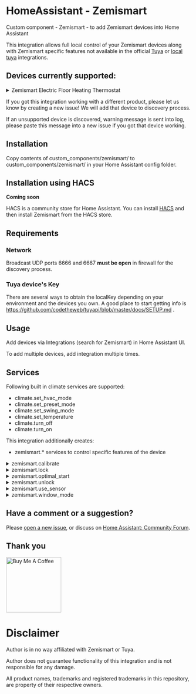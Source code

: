 # HomeAssistant - Zemismart

Custom component - Zemismart - to add Zemismart devices into Home Assistant

This integration allows full local control of your Zemismart devices along with Zemismart specific features not available in the official [Tuya](https://www.home-assistant.io/integrations/tuya/) or [local tuya](https://github.com/rospogrigio/localtuya) integrations.

## Devices currently supported:

<details>
  <summary>Zemismart Electric Floor Heating Thermostat</summary>

- Product ID: 3uoeudsge0ooafig
- Product version: 3.3
</details>

If you got this integration working with a different product, please let us know by creating a new issue! We will add that device to discovery process.

If an unsupported device is discovered, warning message is sent into log, please paste this message into a new issue if you got that device working.

## Installation

Copy contents of custom_components/zemismart/ to custom_components/zemismart/ in your Home Assistant config folder.

## Installation using HACS

**Coming soon**

HACS is a community store for Home Assistant. You can install [HACS](https://github.com/custom-components/hacs) and then install Zemismart from the HACS store.

## Requirements

### Network

Broadcast UDP ports 6666 and 6667 **must be open** in firewall for the discovery process.

### Tuya device's Key

There are several ways to obtain the localKey depending on your environment and the devices you own. A good place to start getting info is https://github.com/codetheweb/tuyapi/blob/master/docs/SETUP.md .

## Usage

Add devices via Integrations (search for Zemismart) in Home Assistant UI.

To add multiple devices, add integration multiple times.

## Services

Following built in climate services are supported:

- climate.set_hvac_mode
- climate.set_preset_mode
- climate.set_swing_mode
- climate.set_temperature
- climate.turn_off
- climate.turn_on

This integration additionally creates:

- zemismart.\* services to control specific features of the device

<details>
  <summary>zemismart.calibrate</summary>

Calibrates current temperature

- **entity_id** Required: Entity to calibrate temperature for
- **difference** Required: Temperature difference. Value between -9 and 9.
</details>

<details>
  <summary>zemismart.lock</summary>

Locks thermostat

- **entity_id** Required: Entity to lock
</details>

<details>
  <summary>zemismart.optimal_start</summary>

Turns on or off optimal start mode

- **entity_id** Required: Entity to set optimal start mode for
- **state** Required: Set optimal start mode on or off. Possible values: on, off.
</details>

<details>
  <summary>zemismart.unlock</summary>

Unlocks thermostat

- **entity_id** Required: Entity to unlock
</details>

<details>
  <summary>zemismart.use_sensor</summary>

Chooses temperature sensor to use

- **entity_id** Required: Entity to choose temperature sensor for
- **sensor** Required: Sensor to use. Possible values: internal, external, both
</details>

<details>
  <summary>zemismart.window_mode</summary>

Turns on or off window mode

- **entity_id** Required: Entity to set window mode for
- **state** Required: Set window mode on or off. Possible values: on, off.
</details>

## Have a comment or a suggestion?

Please [open a new issue](https://github.com/JurajNyiri/HomeAssistant-Zemismart/issues/new), or discuss on [Home Assistant: Community Forum](https://community.home-assistant.io/t/custom-component-zemismart/259734).

## Thank you

<a href="https://www.buymeacoffee.com/jurajnyiri" target="_blank"><img src="https://cdn.buymeacoffee.com/buttons/v2/default-blue.png" alt="Buy Me A Coffee"  width="150px" ></a>

# Disclaimer

Author is in no way affiliated with Zemismart or Tuya.

Author does not guarantee functionality of this integration and is not responsible for any damage.

All product names, trademarks and registered trademarks in this repository, are property of their respective owners.
